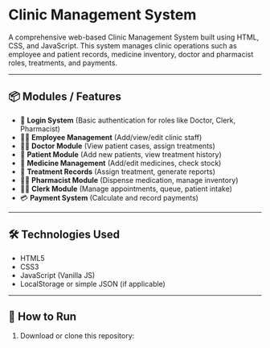 # Clinic Management System

A comprehensive web-based Clinic Management System built using HTML, CSS, and JavaScript. This system manages clinic operations such as employee and patient records, medicine inventory, doctor and pharmacist roles, treatments, and payments.

---

## 📦 Modules / Features

- 👤 **Login System** (Basic authentication for roles like Doctor, Clerk, Pharmacist)
- 👩‍⚕️ **Employee Management** (Add/view/edit clinic staff)
- 🧑‍⚕️ **Doctor Module** (View patient cases, assign treatments)
- 🧾 **Patient Module** (Add new patients, view treatment history)
- 💊 **Medicine Management** (Add/edit medicines, check stock)
- 🧪 **Treatment Records** (Assign treatment, generate reports)
- 🧑‍🔬 **Pharmacist Module** (Dispense medication, manage inventory)
- 🧑‍💼 **Clerk Module** (Manage appointments, queue, patient intake)
- 💳 **Payment System** (Calculate and record payments)

---

## 🛠️ Technologies Used

- HTML5
- CSS3
- JavaScript (Vanilla JS)
- LocalStorage or simple JSON (if applicable)

---

## 🚀 How to Run
1. Download or clone this repository:
